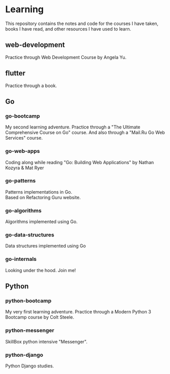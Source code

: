 # Learning

This repository contains the notes and code for the courses I have taken, books I have read, and other resources I have used to learn.

## web-development
Practice through Web Development Course by Angela Yu.

## flutter
Practice through a book.

## Go
### go-bootcamp
My second learning adventure. Practice through a "The Ultimate Comprehensive Course on Go" course.
And also through a "Mail.Ru Go Web Services" course.

### go-web-apps
Coding along while reading "Go: Building Web Applications" by Nathan Kozyra &amp; Mat Ryer

### go-patterns
Patterns implementations in Go.<br>
Based on Refactoring Guru website.

### go-algorithms
Algorithms implemented using Go.

### go-data-structures
Data structures implemented using Go

### go-internals
Looking under the hood. Join me!

## Python
### python-bootcamp
My very first learning adventure. Practice through a Modern Python 3 Bootcamp course by Colt Steele.

### python-messenger
SkillBox python intensive "Messenger".

### python-django
Python Django studies.
